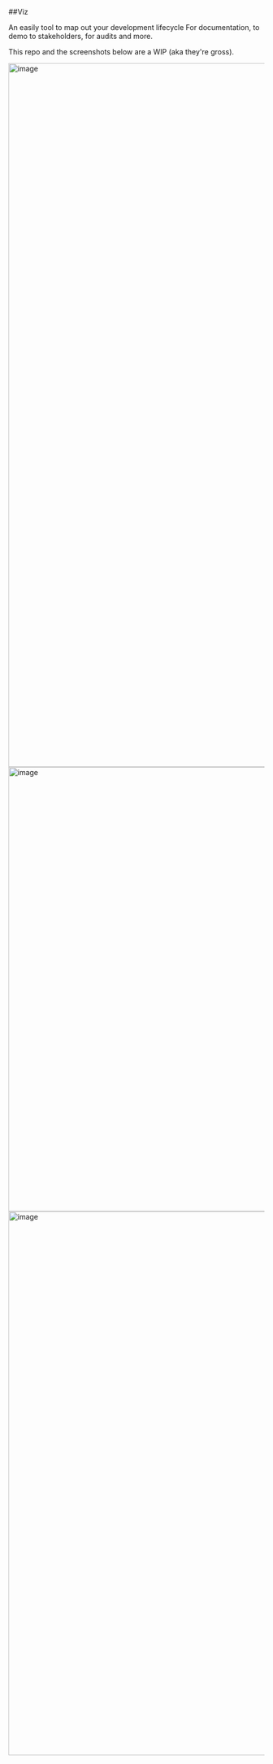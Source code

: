 ##Viz

An easily tool to map out your development lifecycle
For documentation, to demo to stakeholders, for audits and more.

This repo and the screenshots below are a WIP (aka they're gross).

<img width="1386" alt="image" src="https://github.com/user-attachments/assets/f8ac96e9-1c4e-457c-be52-f4925ffda7d4" />

<img width="875" alt="image" src="https://github.com/user-attachments/assets/555f55f2-45ba-42f3-989e-6b1868453f78" />

<img width="1071" alt="image" src="https://github.com/user-attachments/assets/26461295-3713-464d-aa2e-4985bc2293d4" />
